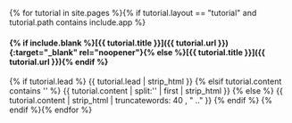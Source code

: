 {% for tutorial in site.pages %}{% if tutorial.layout == "tutorial" and tutorial.path contains include.app %}
#### {% if include.blank %}[{{ tutorial.title }}]({{ tutorial.url }}){:target="_blank" rel="noopener"}{% else %}[{{ tutorial.title }}]({{ tutorial.url }}){% endif %}
{% if tutorial.lead %}
  {{ tutorial.lead | strip_html }}
{% elsif tutorial.content contains '<!--more-->' %}
  {{ tutorial.content | split:'<!--more-->' | first | strip_html }}
{% else %}
  {{ tutorial.content | strip_html | truncatewords: 40 , "  .." }}
{% endif %}
{% endif %}{% endfor %}